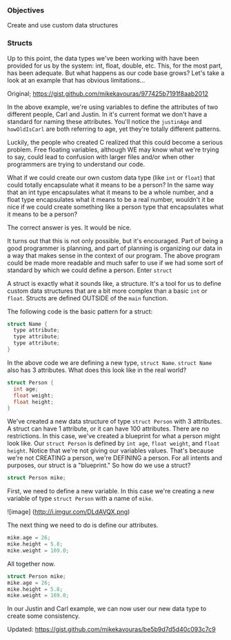 ### Objectives
Create and use custom data structures 

### Structs
Up to this point, the data types we've been working with have been provided for us by the system: int, float, double, etc. This, for the most part, has been adequate. But what happens as our code base grows? Let's take a look at an example that has obvious limitations...

Original;
https://gist.github.com/mikekavouras/977425b7191f8aab2012

In the above example, we're using variables to define the attributes of two different people, Carl and Justin. In it's current format we don't have a standard for naming these attributes. You'll notice the `justinAge` and `howOldIsCarl` are both referring to age, yet they're totally different patterns.

Luckily, the people who created C realized that this could become a serious problem. Free floating variables, although WE may know what we're trying to say, could lead to confusion with larger files and/or when other programmers are trying to understand our code.

What if we could create our own custom data type (like `int` or `float`) that could totally encapsulate what it means to be a person? In the same way that an int type encapsulates what it means to be a whole number, and a float type encapsulates what it means to be a real number, wouldn't it be nice if we could create something like a person type that encapsulates what it means to be a person?

The correct answer is yes. It would be nice.

It turns out that this is not only possible, but it's encouraged. Part of being a good programmer is planning, and part of planning is organizing our data in a way that makes sense in the context of our program. The above program could be made more readable and much safer to use if we had some sort of standard by which we could define a person. 
Enter `struct`

A struct is exactly what it sounds like, a structure. It's a tool for us to define custom data structures that are a bit more complex than a basic `int` or `float`. Structs are defined OUTSIDE of the `main` function. 

The following code is the basic pattern for a struct:

``` c
struct Name {
  type attribute;
  type attribute;
  type attribute;
}
```

In the above code we are defining a new type, `struct Name`. `struct Name` also has 3 attributes. What does this look like in the real world?

``` c
struct Person {
  int age;
  float weight;
  float height;
}
```

We've created a new data structure of type `struct Person` with 3 attributes. A struct can have 1 attribute, or it can have 100 attributes. There are no restrictions. In this case, we've created a blueprint for what a person might look like. Our `struct Person` is defined by `int age`, `float weight`, and `float height`. Notice that we're not giving our variables values. That's because we're not CREATING a person, we're DEFINING a person. For all intents and purposes, our struct is a "blueprint." So how do we use a struct?

``` c
struct Person mike;
```

First, we need to define a new variable. In this case we're creating a new variable of type `struct Person` with a name of `mike`. 

![image]
(http://i.imgur.com/DLdAVQX.png)

The next thing we need to do is define our attributes.

``` c
mike.age = 26;
mike.height = 5.8;
mike.weight = 169.0;
```

All together now.

``` c
struct Person mike;
mike.age = 26;
mike.height = 5.8;
mike.weight = 169.0;
```

In our Justin and Carl example, we can now user our new data type to create some consistency.

Updated:
https://gist.github.com/mikekavouras/be5b9d7d5d40c093c7c9


